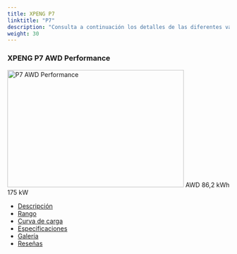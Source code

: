 ```yaml
---
title: XPENG P7
linktitle: "P7"
description: "Consulta a continuación los detalles de las diferentes variantes de XPENG P7"
weight: 30
---
```

<!-- markdownlint-disable MD033 -->
<!-- markdownlint-disable MD010 -->
<div class="container p-3 mb-4 bg-body-tertiary rounded border">
<h3>XPENG P7 AWD Performance</h3>
	<div class="row">
		<div class="col col-12 col-md-6">
			<a href="p7_awd_performance/"><img src="https://media.evkx.net/multimedia/models/xpeng/p7/p7_awd_performance/main_1_xst.jpg" class="img-fluid" width="400px" height="266px" alt="P7 AWD Performance" ></a>
<i class="bi bi-record2-fill"></i> AWD <i class="bi bi-battery-full"></i> 86,2 kWh <i class="bi bi-ev-station"></i> 175 kW 
		</div>
		<div class="col col-12 col-md-6">
			<ul class="list-group list-group-flush">
				<li class="list-group-item list-group-item-action"><a href="p7_awd_performance/" class="text-decoration-none text-black"><i class="bi-car-front"></i> Descripción</a></li>
				<li class="list-group-item list-group-item-action"><a href="p7_awd_performance/rangeandconsumption/" class="text-decoration-none text-black" ><i class="bi-file-earmark-bar-graph"></i> Rango</a></li>
				<li class="list-group-item list-group-item-action"><a href="p7_awd_performance/chargingcurve/" class="text-decoration-none text-black" ><i class="bi-battery-charging"></i> Curva de carga</a></li>
				<li class="list-group-item list-group-item-action"><a href="p7_awd_performance/specifications/" class="text-decoration-none text-black" ><i class="bi-layout-text-sidebar-reverse"></i> Especificaciones</a></li>
				<li class="list-group-item list-group-item-action"><a href="p7_awd_performance/gallery/" class="text-decoration-none text-black" ><i class="bi-images"></i> Galería</a></li>
				<li class="list-group-item list-group-item-action"><a href="p7_awd_performance/reviews/" class="text-decoration-none text-black" ><i class="bi-person-video2"></i> Reseñas</a></li>
			</ul>
		</div>
	</div>
</div>
